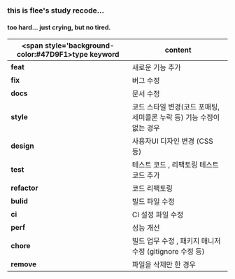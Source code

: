 ### this is flee's study recode...
#### too hard... just crying, but no tired.

| <span style='background-color:#47D9F1>**type keyword**</span> | content |
|---------------------------------------------------------| ---------- |
| **feat**                                                | 새로운 기능 추가 |
| **fix**                                                 | 버그 수정 |
| **docs**                                                | 문서 수정 |
| **style**                                               | 코드 스타일 변경(코드 포매팅,세미콜론 누락 등) 기능 수정이 없는 경우 |
| **design**                                              | 사용자UI 디자인 변경 (CSS 등) | 
| **test**                                                | 테스트 코드 , 리팩토링 테스트 코드 추가 |
| **refactor**                                            | 코드 리팩토링 |
| **bulid**                                               | 빌드 파일 수정 | 
| **ci**                                                  | CI 설정 파일 수정 |
| **perf**                                                | 성능 개선 |
| **chore**                                               | 빌드 업무 수정 , 패키지 매니저 수정 (gitignore 수정 등) |
| **remove**                                              | 파일을 삭제만 한 경우 |